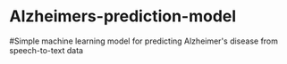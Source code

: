 # Alzheimers-prediction-model
#Simple machine learning model for predicting Alzheimer's disease from speech-to-text data
